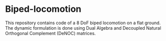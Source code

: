 # Biped-locomotion
This repository contains code of a 8 DoF biped locomotion on a flat ground. The dynamic formulation is done using  Dual Algebra and Decoupled Natural Orthogonal Complement (DeNOC) matrices.

